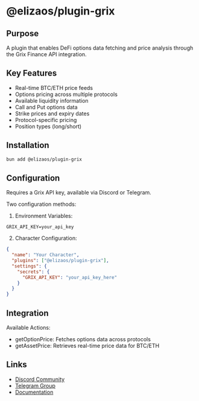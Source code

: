 # @elizaos/plugin-grix

## Purpose
A plugin that enables DeFi options data fetching and price analysis through the Grix Finance API integration.

## Key Features
- Real-time BTC/ETH price feeds
- Options pricing across multiple protocols
- Available liquidity information
- Call and Put options data
- Strike prices and expiry dates
- Protocol-specific pricing
- Position types (long/short)

## Installation
```bash
bun add @elizaos/plugin-grix
```

## Configuration
Requires a Grix API key, available via Discord or Telegram.

Two configuration methods:
1. Environment Variables:
```env
GRIX_API_KEY=your_api_key
```

2. Character Configuration:
```json
{
  "name": "Your Character",
  "plugins": ["@elizaos/plugin-grix"],
  "settings": {
    "secrets": {
      "GRIX_API_KEY": "your_api_key_here"
    }
  }
}
```

## Integration
Available Actions:
- getOptionPrice: Fetches options data across protocols
- getAssetPrice: Retrieves real-time price data for BTC/ETH

## Links
- [Discord Community](https://discord.com/invite/ZgPpr9psqp)
- [Telegram Group](https://t.me/GrixFinance)
- [Documentation](https://app.grix.finance/docs)
